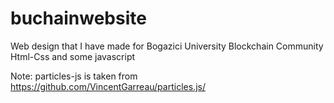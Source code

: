 # buchainwebsite
Web design that I have made for Bogazici University Blockchain Community
Html-Css and some javascript

Note: particles-js is taken from https://github.com/VincentGarreau/particles.js/
